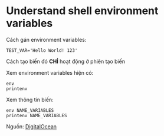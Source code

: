 # Understand shell environment variables

Cách gán environment variables:

```
TEST_VAR='Hello World! 123'
```

Cách tạo biến đó **CHỈ** hoạt động ở phiên tạo biến

Xem environment variables hiện có:

```
env
printenv
```

Xem thông tin biến:

```
env NAME_VARIABLES
printenv NAME_VARIABLES
```

Nguồn: [DigitalOcean](https://www.digitalocean.com/community/tutorials/how-to-read-and-set-environmental-and-shell-variables-on-linux)
